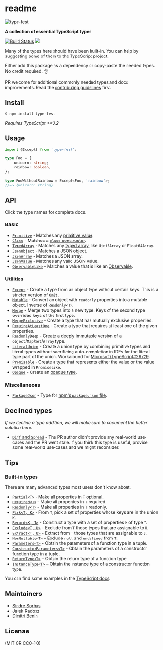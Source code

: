 # readme

  
  
 ![type-fest](https://github.com/giulibar/Konect/tree/36adf0373135e1ba10f3740caa61d089557aa08e/node_modules/stacktrace-parser/node_modules/type-fest/media/logo.svg)  
  
 **A collection of essential TypeScript types**  
   
   


[![Build Status](https://travis-ci.com/sindresorhus/type-fest.svg?branch=master)](https://travis-ci.com/sindresorhus/type-fest) [![](https://img.shields.io/badge/unicorn-approved-ff69b4.svg)](https://www.youtube.com/watch?v=9auOCbH5Ns4) 

Many of the types here should have been built-in. You can help by suggesting some of them to the [TypeScript project](https://github.com/Microsoft/TypeScript/blob/master/CONTRIBUTING.md).

Either add this package as a dependency or copy-paste the needed types. No credit required. 👌

PR welcome for additional commonly needed types and docs improvements. Read the [contributing guidelines](https://github.com/giulibar/Konect/tree/36adf0373135e1ba10f3740caa61d089557aa08e/node_modules/stacktrace-parser/node_modules/type-fest/.github/contributing.md) first.

## Install

```text
$ npm install type-fest
```

_Requires TypeScript &gt;=3.2_

## Usage

```typescript
import {Except} from 'type-fest';

type Foo = {
    unicorn: string;
    rainbow: boolean;
};

type FooWithoutRainbow = Except<Foo, 'rainbow'>;
//=> {unicorn: string}
```

## API

Click the type names for complete docs.

### Basic

* [`Primitive`](https://github.com/giulibar/Konect/tree/36adf0373135e1ba10f3740caa61d089557aa08e/node_modules/stacktrace-parser/node_modules/type-fest/source/basic.d.ts) - Matches any [primitive value](https://developer.mozilla.org/en-US/docs/Glossary/Primitive).
* [`Class`](https://github.com/giulibar/Konect/tree/36adf0373135e1ba10f3740caa61d089557aa08e/node_modules/stacktrace-parser/node_modules/type-fest/source/basic.d.ts) - Matches a [`class` constructor](https://developer.mozilla.org/en-US/docs/Web/JavaScript/Reference/Classes).
* [`TypedArray`](https://github.com/giulibar/Konect/tree/36adf0373135e1ba10f3740caa61d089557aa08e/node_modules/stacktrace-parser/node_modules/type-fest/source/basic.d.ts) - Matches any [typed array](https://developer.mozilla.org/en-US/docs/Web/JavaScript/Reference/Global_Objects/TypedArray), like `Uint8Array` or `Float64Array`.
* [`JsonObject`](https://github.com/giulibar/Konect/tree/36adf0373135e1ba10f3740caa61d089557aa08e/node_modules/stacktrace-parser/node_modules/type-fest/source/basic.d.ts) - Matches a JSON object.
* [`JsonArray`](https://github.com/giulibar/Konect/tree/36adf0373135e1ba10f3740caa61d089557aa08e/node_modules/stacktrace-parser/node_modules/type-fest/source/basic.d.ts) - Matches a JSON array.
* [`JsonValue`](https://github.com/giulibar/Konect/tree/36adf0373135e1ba10f3740caa61d089557aa08e/node_modules/stacktrace-parser/node_modules/type-fest/source/basic.d.ts) - Matches any valid JSON value.
* [`ObservableLike`](https://github.com/giulibar/Konect/tree/36adf0373135e1ba10f3740caa61d089557aa08e/node_modules/stacktrace-parser/node_modules/type-fest/source/basic.d.ts) - Matches a value that is like an [Observable](https://github.com/tc39/proposal-observable).

### Utilities

* [`Except`](https://github.com/giulibar/Konect/tree/36adf0373135e1ba10f3740caa61d089557aa08e/node_modules/stacktrace-parser/node_modules/type-fest/source/except.d.ts) - Create a type from an object type without certain keys. This is a stricter version of [`Omit`](https://www.typescriptlang.org/docs/handbook/release-notes/typescript-3-5.html#the-omit-helper-type).
* [`Mutable`](https://github.com/giulibar/Konect/tree/36adf0373135e1ba10f3740caa61d089557aa08e/node_modules/stacktrace-parser/node_modules/type-fest/source/mutable.d.ts) - Convert an object with `readonly` properties into a mutable object. Inverse of `Readonly<T>`.
* [`Merge`](https://github.com/giulibar/Konect/tree/36adf0373135e1ba10f3740caa61d089557aa08e/node_modules/stacktrace-parser/node_modules/type-fest/source/merge.d.ts) - Merge two types into a new type. Keys of the second type overrides keys of the first type.
* [`MergeExclusive`](https://github.com/giulibar/Konect/tree/36adf0373135e1ba10f3740caa61d089557aa08e/node_modules/stacktrace-parser/node_modules/type-fest/source/merge-exclusive.d.ts) - Create a type that has mutually exclusive properties.
* [`RequireAtLeastOne`](https://github.com/giulibar/Konect/tree/36adf0373135e1ba10f3740caa61d089557aa08e/node_modules/stacktrace-parser/node_modules/type-fest/source/require-at-least-one.d.ts) - Create a type that requires at least one of the given properties.
* [`ReadonlyDeep`](https://github.com/giulibar/Konect/tree/36adf0373135e1ba10f3740caa61d089557aa08e/node_modules/stacktrace-parser/node_modules/type-fest/source/readonly-deep.d.ts) - Create a deeply immutable version of a `object`/`Map`/`Set`/`Array` type.
* [`LiteralUnion`](https://github.com/giulibar/Konect/tree/36adf0373135e1ba10f3740caa61d089557aa08e/node_modules/stacktrace-parser/node_modules/type-fest/source/literal-union.d.ts) - Create a union type by combining primitive types and literal types without sacrificing auto-completion in IDEs for the literal type part of the union. Workaround for [Microsoft/TypeScript\#29729](https://github.com/Microsoft/TypeScript/issues/29729).
* [`Promisable`](https://github.com/giulibar/Konect/tree/36adf0373135e1ba10f3740caa61d089557aa08e/node_modules/stacktrace-parser/node_modules/type-fest/source/promisable.d.ts) - Create a type that represents either the value or the value wrapped in `PromiseLike`.
* [`Opaque`](https://github.com/giulibar/Konect/tree/36adf0373135e1ba10f3740caa61d089557aa08e/node_modules/stacktrace-parser/node_modules/type-fest/source/opaque.d.ts) - Create an [opaque type](https://codemix.com/opaque-types-in-javascript/).

### Miscellaneous

* [`PackageJson`](https://github.com/giulibar/Konect/tree/36adf0373135e1ba10f3740caa61d089557aa08e/node_modules/stacktrace-parser/node_modules/type-fest/source/package-json.d.ts) - Type for [npm's `package.json` file](https://docs.npmjs.com/creating-a-package-json-file).

## Declined types

_If we decline a type addition, we will make sure to document the better solution here._

* [`Diff` and `Spread`](https://github.com/sindresorhus/type-fest/pull/7) - The PR author didn't provide any real-world use-cases and the PR went stale. If you think this type is useful, provide some real-world use-cases and we might reconsider.

## Tips

### Built-in types

There are many advanced types most users don't know about.

* [`Partial<T>`](https://github.com/Microsoft/TypeScript/blob/2961bc3fc0ea1117d4e53bc8e97fa76119bc33e3/src/lib/es5.d.ts#L1401-L1406) - Make all properties in `T` optional.
* [`Required<T>`](https://github.com/Microsoft/TypeScript/blob/2961bc3fc0ea1117d4e53bc8e97fa76119bc33e3/src/lib/es5.d.ts#L1408-L1413) - Make all properties in `T` required.
* [`Readonly<T>`](https://github.com/Microsoft/TypeScript/blob/2961bc3fc0ea1117d4e53bc8e97fa76119bc33e3/src/lib/es5.d.ts#L1415-L1420) - Make all properties in `T` readonly.
* [`Pick<T, K>`](https://github.com/Microsoft/TypeScript/blob/2961bc3fc0ea1117d4e53bc8e97fa76119bc33e3/src/lib/es5.d.ts#L1422-L1427) - From `T`, pick a set of properties whose keys are in the union `K`.
* [`Record<K, T>`](https://github.com/Microsoft/TypeScript/blob/2961bc3fc0ea1117d4e53bc8e97fa76119bc33e3/src/lib/es5.d.ts#L1429-L1434) - Construct a type with a set of properties `K` of type `T`.
* [`Exclude<T, U>`](https://github.com/Microsoft/TypeScript/blob/2961bc3fc0ea1117d4e53bc8e97fa76119bc33e3/src/lib/es5.d.ts#L1436-L1439) - Exclude from `T` those types that are assignable to `U`.
* [`Extract<T, U>`](https://github.com/Microsoft/TypeScript/blob/2961bc3fc0ea1117d4e53bc8e97fa76119bc33e3/src/lib/es5.d.ts#L1441-L1444) - Extract from `T` those types that are assignable to `U`.
* [`NonNullable<T>`](https://github.com/Microsoft/TypeScript/blob/2961bc3fc0ea1117d4e53bc8e97fa76119bc33e3/src/lib/es5.d.ts#L1446-L1449) - Exclude `null` and `undefined` from `T`.
* [`Parameters<T>`](https://github.com/Microsoft/TypeScript/blob/2961bc3fc0ea1117d4e53bc8e97fa76119bc33e3/src/lib/es5.d.ts#L1451-L1454) - Obtain the parameters of a function type in a tuple.
* [`ConstructorParameters<T>`](https://github.com/Microsoft/TypeScript/blob/2961bc3fc0ea1117d4e53bc8e97fa76119bc33e3/src/lib/es5.d.ts#L1456-L1459) - Obtain the parameters of a constructor function type in a tuple.
* [`ReturnType<T>`](https://github.com/Microsoft/TypeScript/blob/2961bc3fc0ea1117d4e53bc8e97fa76119bc33e3/src/lib/es5.d.ts#L1461-L1464) – Obtain the return type of a function type.
* [`InstanceType<T>`](https://github.com/Microsoft/TypeScript/blob/2961bc3fc0ea1117d4e53bc8e97fa76119bc33e3/src/lib/es5.d.ts#L1466-L1469) – Obtain the instance type of a constructor function type.

You can find some examples in the [TypeScript docs](https://www.typescriptlang.org/docs/handbook/advanced-types.html#predefined-conditional-types).

## Maintainers

* [Sindre Sorhus](https://github.com/sindresorhus)
* [Jarek Radosz](https://github.com/CvX)
* [Dimitri Benin](https://github.com/BendingBender)

## License

\(MIT OR CC0-1.0\)

